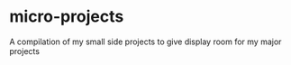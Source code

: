 # micro-projects
A compilation of my small side projects to give display room for my major projects
